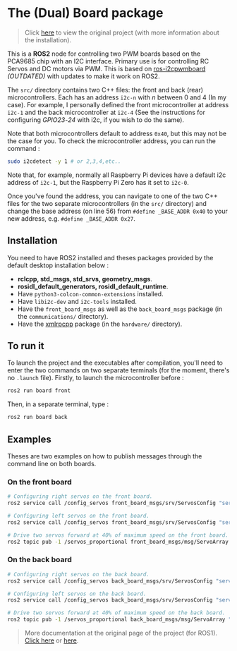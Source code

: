 # The (Dual) Board package

> Click [here](https://github.com/vertueux/i2c_pwm_board) to view the original project (with more information about the installation).

This is a **ROS2** node for controlling two PWM boards based on the PCA9685 chip with an I2C interface. Primary use is for controlling RC Servos and DC motors via PWM. This is based on [ros-i2cpwmboard](https://gitlab.com/bradanlane/ros-i2c_pwmboard) *(OUTDATED)* with updates to make it work on ROS2.

The `src/` directory contains two C++ files: the front and back (rear) microcontrollers. Each has an address `i2c-n` with *n* between 0 and 4 (In my case). For example, I personally defined the front microcontroller at address `i2c-1` and the back microcontroller at `i2c-4` (See the instructions for configuring *GPIO23*-*24* with i2c, if you wish to do the same).

Note that both microcontrollers default to address `0x40`, but this may not be the case for you. To check the microcontroller address, you can run the command :
```bash
sudo i2cdetect -y 1 # or 2,3,4,etc..
``` 
Note that, for example, normally all Raspberry Pi devices have a default i2c address of `i2c-1`, but the Raspberry Pi Zero has it set to `i2c-0`.

Once you've found the address, you can navigate to one of the two C++ files for the two separate microcontrollers (in the `src/` directory) and change the base address (on line 56) from `#define _BASE_ADDR 0x40` to your new address, e.g. `#define _BASE_ADDR 0x27`.

## Installation

You need to have ROS2 installed and theses packages provided by the default desktop installation below : 

* **rclcpp, std_msgs, std_srvs, geometry_msgs**.
* **rosidl_default_generators, rosidl_default_runtime**.
* Have `python3-colcon-common-extensions` installed.
* Have `libi2c-dev` and `i2c-tools` installed.
* Have the `front_board_msgs` as well as the `back_board_msgs` package (in the `communications/` directory).
* Have the [xmlrpcpp](https://github.com/bpwilcox/xmlrpcpp) package (in the `hardware/` directory).

## To run it
To launch the project and the executables after compilation, you'll need to enter the two commands on two separate terminals (for the moment, there's no `.launch` file). 
Firstly, to launch the microcontroller before : 
```bash
ros2 run board front
```
Then, in a separate terminal, type : 
```bash
ros2 run board back
```

## Examples
Theses are two examples on how to publish messages through the command line on both boards.
### On the front board
```bash
# Configuring right servos on the front board.
ros2 service call /config_servos front_board_msgs/srv/ServosConfig "servos: [{servo: 16, center: 333, range: 100, direction: 1},{servo: 15, center: 333, range: 100, direction: 1},{servo: 14, center: 333, range: 100, direction: 1}]"

# Configuring left servos on the front board.
ros2 service call /config_servos front_board_msgs/srv/ServosConfig "servos: [{servo: 1, center: 333, range: 100, direction: -1},{servo: 2, center: 333, range: 100, direction: -1},{servo: 3, center: 333, range: 100, direction: -1}]"

# Drive two servos forward at 40% of maximum speed on the front board.
ros2 topic pub -1 /servos_proportional front_board_msgs/msg/ServoArray "{servos:[{servo: 1, value: 0.40}, {servo: 2, value: 0.40}]}"
```

### On the back board
```bash
# Configuring right servos on the back board.
ros2 service call /config_servos back_board_msgs/srv/ServosConfig "servos: [{servo: 16, center: 333, range: 100, direction: -1},{servo: 15, center: 333, range: 100, direction: -1},{servo: 14, center: 333, range: 100, direction: -1}]"

# Configuring left servos on the back board.
ros2 service call /config_servos back_board_msgs/srv/ServosConfig "servos: [{servo: 1, center: 333, range: 100, direction: 1},{servo: 2, center: 333, range: 100, direction: 1},{servo: 3, center: 333, range: 100, direction: 1}]"

# Drive two servos forward at 40% of maximum speed on the back board.
ros2 topic pub -1 /servos_proportional back_board_msgs/msg/ServoArray "{servos:[{servo: 1, value: 0.40}, {servo: 2, value: 0.40}]}"
```

> More documentation at the original page of the project (for ROS1). [Click here](https://github.com/mentor-dyun/ros-i2cpwmboard/tree/master/doc) or [here](https://gitlab.com/fmrico/ros-i2cpwmboard/-/tree/master/doc).
